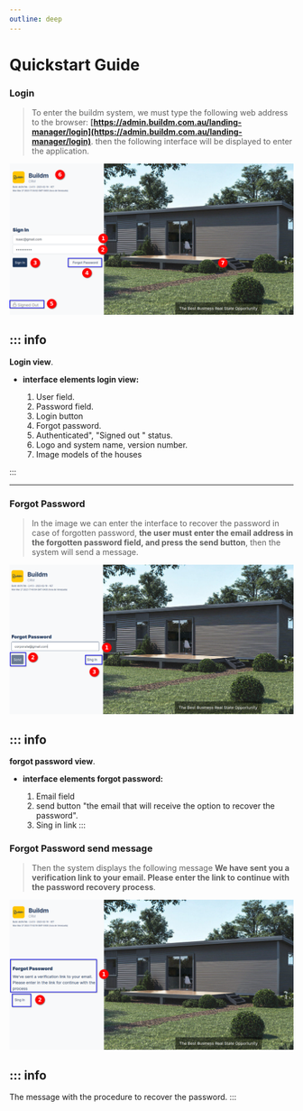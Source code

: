 ```yaml
---
outline: deep
---
```


# Quickstart Guide

### Login

> To enter the buildm system, we must type the following web address to the browser: **[https://admin.buildm.com.au/landing-manager/login](https://admin.buildm.com.au/landing-manager/login)**. then the following interface will be displayed to enter the application.

![Module Login](images/../public/images/Modulos/Login/loginuser.png "Login page")

::: info <Badge type="info" text="INFO" />
---
**Login view**.
 * **interface elements login view:**
  

    1. User field.
    2. Password field.
    3. Login button
    4. Forgot password.
    5. Authenticated", "Signed out " status.
    6. Logo and system name, version number.
    7. Image models of the houses

:::

---

### Forgot Password

>In the image we can enter the interface to recover the password in case of forgotten password, **the user must enter the email address in the forgotten password field, and press the send button**, then the system will send a message.

![Module Forgot](images/../public/images/Modulos/Login/loginuserforgotpassword.png "Forgot Password")

::: info <Badge type="info" text="INFO" />
---
**forgot password view**.
 * **interface elements forgot password:**
  

    1. Email field
    2. send button "the email that will receive the option to recover the password". 
    3. Sing in link
:::

### Forgot Password send message

>Then the system displays the following message **We have sent you a verification link to your email. Please enter the link to continue with the password recovery process**.

![Module forgot message](images/../public/images/Login/../Modulos/Login/loginuserforgotpasswordmessage.png "Forgot Password")

::: info <Badge type="info" text="INFO" />
---

The message with the procedure to recover the password.
:::

